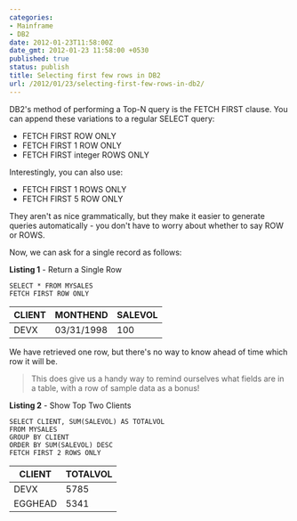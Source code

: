 ```yaml
---
categories:
- Mainframe
- DB2
date: 2012-01-23T11:58:00Z
date_gmt: 2012-01-23 11:58:00 +0530
published: true
status: publish
title: Selecting first few rows in DB2
url: /2012/01/23/selecting-first-few-rows-in-db2/
---
```


DB2's method of performing a Top-N query is the FETCH FIRST clause. You can append these variations to a regular SELECT query:

- FETCH FIRST ROW ONLY  
- FETCH FIRST 1 ROW ONLY
- FETCH FIRST integer ROWS ONLY 

Interestingly, you can also use:

- FETCH FIRST 1 ROWS ONLY
- FETCH FIRST 5 ROW ONLY 

They aren't as nice  grammatically, but they make it easier to generate queries automatically - you don't have to worry about whether to say ROW or ROWS.

Now, we can ask for a single record as follows:

**Listing 1** - Return a Single Row

```
SELECT * FROM MYSALES 
FETCH FIRST ROW ONLY
```

|CLIENT  |   MONTHEND     |SALEVOL | 
|--------|----------------|--------|
|DEVX    |   03/31/1998   |  100   |

We have retrieved one row, but there's no way to know ahead  of time which row it will be.

> This does give us a handy way to  remind ourselves what fields are in a table, with a row of sample data  as a bonus!

**Listing 2** - Show Top Two Clients 

```
SELECT CLIENT, SUM(SALEVOL) AS TOTALVOL
FROM MYSALES 
GROUP BY CLIENT 
ORDER BY SUM(SALEVOL) DESC
FETCH FIRST 2 ROWS ONLY
```

|CLIENT   |  TOTALVOL |  
|---------|-----------|
|DEVX     |      5785 |  
|EGGHEAD  |      5341 |

